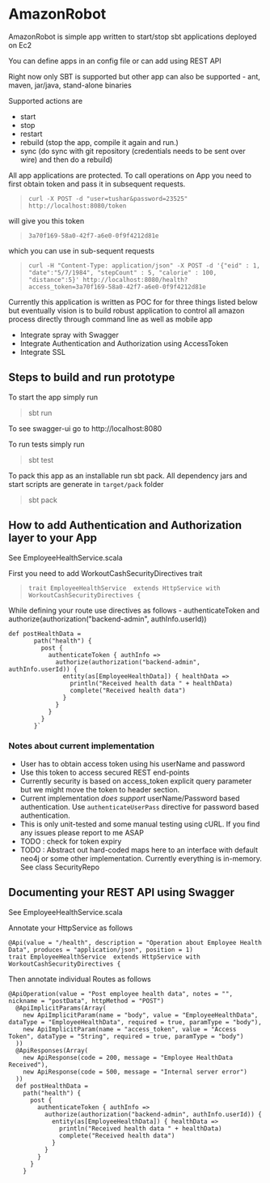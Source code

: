 
# AmazonRobot

AmazonRobot is simple app written to start/stop sbt applications deployed on Ec2

You can define apps in an config file or can add using REST API

Right now only SBT is supported but other app can also be supported - ant, maven, jar/java, stand-alone binaries

Supported actions are
 - start
 - stop
 - restart
 - rebuild (stop the app, compile it again and run.)
 - sync (do sync with git repository (credentials needs to be sent over wire) and then do a rebuild)

All app applications are protected. To call operations on App you need to first obtain token and pass it
in subsequent requests.

> `curl -X POST -d "user=tushar&password=23525" http://localhost:8080/token`

will give you this token

> `3a70f169-58a0-42f7-a6e0-0f9f4212d81e`

which you can use in sub-sequent requests

> `curl -H "Content-Type: application/json" -X POST -d '{"eid" : 1, "date":"5/7/1984", "stepCount" : 5, "calorie" : 100, "distance":5}' http://localhost:8080/health?access_token=3a70f169-58a0-42f7-a6e0-0f9f4212d81e`

Currently this application is written as POC for for three things listed below but eventually vision is to build robust application to control all amazon process directly through command line as well as mobile app
- Integrate spray with Swagger
- Integrate Authentication and Authorization using AccessToken
- Integrate SSL

## Steps to build and run prototype

To start the app simply run

> sbt run

To see swagger-ui go to http://localhost:8080

To run tests simply run

> sbt test

To pack this app as an installable run sbt pack. All dependency jars and start scripts are generate in `target/pack` folder

> sbt pack

## How to add Authentication and Authorization layer to your App

See EmployeeHealthService.scala

First you need to add WorkoutCashSecurityDirectives trait

> `trait EmployeeHealthService  extends HttpService with WorkoutCashSecurityDirectives {`

While defining your route use directives as follows - authenticateToken and authorize(authorization("backend-admin", authInfo.userId))

    def postHealthData =
           path("health") {
             post {
               authenticateToken { authInfo =>
                 authorize(authorization("backend-admin", authInfo.userId)) {
                   entity(as[EmployeeHealthData]) { healthData =>
                     println("Received health data " + healthData)
                     complete("Received health data")
                   }
                 }
               }
             }
           }`


### Notes about current implementation

 - User has to obtain access token using his userName and password
 - Use this token to access secured REST end-points
 - Currently security is based on access_token explicit query parameter but we might move the token to header section.
 - Current implementation *does support* userName/Password based authentication. Use `authenticateUserPass` directive for password based authentication.
 - This is only unit-tested and some manual testing using cURL. If you find any issues please report to me ASAP
 - TODO : check for token expiry
 - TODO : Abstract out hard-coded maps here to an interface with default neo4j or some other implementation. Currently everything is in-memory. See class SecurityRepo

## Documenting your REST API using Swagger

See EmployeeHealthService.scala

Annotate your HttpService as follows

    @Api(value = "/health", description = "Operation about Employee Health Data", produces = "application/json", position = 1)
    trait EmployeeHealthService  extends HttpService with WorkoutCashSecurityDirectives {

Then annotate individual Routes as follows

    @ApiOperation(value = "Post employee health data", notes = "", nickname = "postData", httpMethod = "POST")
      @ApiImplicitParams(Array(
        new ApiImplicitParam(name = "body", value = "EmployeeHealthData", dataType = "EmployeeHealthData", required = true, paramType = "body"),
        new ApiImplicitParam(name = "access_token", value = "Access Token", dataType = "String", required = true, paramType = "body")
      ))
      @ApiResponses(Array(
        new ApiResponse(code = 200, message = "Employee HealthData Received"),
        new ApiResponse(code = 500, message = "Internal server error")
      ))
      def postHealthData =
        path("health") {
          post {
            authenticateToken { authInfo =>
              authorize(authorization("backend-admin", authInfo.userId)) {
                entity(as[EmployeeHealthData]) { healthData =>
                  println("Received health data " + healthData)
                  complete("Received health data")
                }
              }
            }
          }
        }